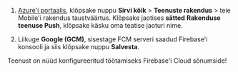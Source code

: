
1. [Azure'i portaalis](https://portal.azure.com/), klõpsake nuppu **Sirvi kõik** > **Teenuste rakendus** > teie Mobile'i rakendus taustväärtus. Klõpsake jaotises **sätted** **Rakenduse teenuse Push**, klõpsake käsku oma teatise jaoturi nime.

2. Liikuge **Google (GCM)**, sisestage FCM serveri saadud Firebase'i konsooli ja siis klõpsake nuppu **Salvesta**.

Teenust on nüüd konfigureeritud töötamiseks Firebase'i Cloud sõnumside!

<!-- URLs. -->

<!-- images -->
